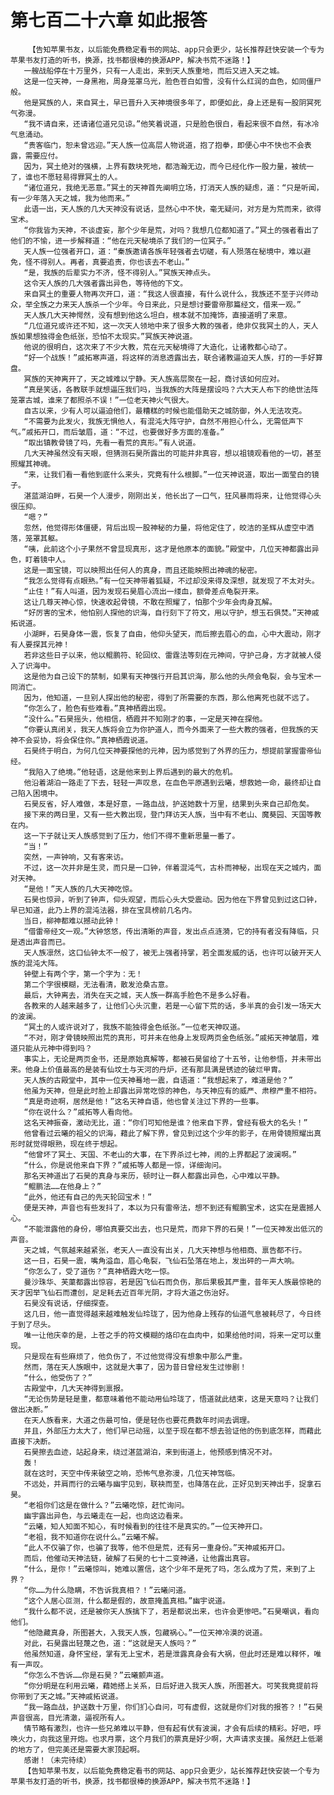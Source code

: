 # 第七百二十六章 如此报答
        【告知苹果书友，以后能免费稳定看书的网站、app只会更少，站长推荐赶快安装一个专为苹果书友打造的听书，换源，找书都很棒的换源APP，解决书荒不迷路！】
       一艘战船停在十万里外，只有一人走出，来到天人族重地，而后又进入天之城。
       这是一位天神，一身黑袍，周身笼罩乌光，脸色苍白如雪，没有什么红润的血色，如同僵尸般。
       他是冥族的人，来自冥土，早已晋升入天神境很多年了，即便如此，身上还是有一股阴冥死气弥漫。
       “我不请自来，还请诸位道兄见谅。”他笑着说道，只是脸色很白，看起来很不自然，有冰冷气息涌动。
       “贵客临门，恕未曾远迎。”天人族一位高层人物说道，抱了抱拳，即便心中不快也不会表露，需要应付。
       因为，冥土绝对的强横，上界有数块死地，都浩瀚无边，而今已经化作一股力量，被统一了，谁也不愿轻易得罪冥土的人。
       “诸位道兄，我绝无恶意。”冥土的天神首先阐明立场，打消天人族的疑虑，道：“只是听闻，有一少年落入天之城，我为他而来。”
       此语一出，天人族的几大天神没有说话，显然心中不快，毫无疑问，对方是为荒而来，欲得宝术。
       “你我皆为天神，不谈虚妄，那个少年是荒，对吗？我想几位都知道了。”冥土的强者看出了他们的不愉，进一步解释道：“他在元天秘境杀了我们的一位冥子。”
       天人族一位强者开口，道：“秦族邀请各族年轻强者去切磋，有人殒落在秘境中，难以避免，怪不得别人。再者，真要追责，你也该去不老山。”
       “是，我族的后辈实力不济，怪不得别人。”冥族天神点头。
       这令天人族的几大强者露出异色，等待他的下文。
       来自冥土的重要人物再次开口，道：“我这人很直接，有什么说什么，我族还不至于兴师动众，举全族之力来天人族杀一个少年。今日来此，只是想讨要雷帝那篇经文，借来一观。”
       天人族几大天神愕然，没有想到他这么坦白，根本就不加掩饰，直接道明了来意。
       “几位道兄或许还不知，这一次天人领地中来了很多大教的强者，绝非仅我冥土的人，天人族如果想独得金色纸张，恐怕不太现实。”冥族天神说道。
       他说的很明白，这次来了不少大教，荒在元天秘境得了大造化，让诸教都心动了。
       “好一个战族！”戚拓寒声道，将这样的消息透露出去，联合诸教逼迫天人族，打的一手好算盘。
       冥族的天神离开了，天之城难以宁静。天人族高层聚在一起，商讨该如何应对。
       “真是笑话，各教联手就想逼压我们吗，当我族的大阵是摆设吗？六大天人布下的绝世法阵笼罩古城，谁来了都照杀不误！”一位老天神火气很大。
       自古以来，少有人可以逼迫他们，最糟糕的时候也能借助天之城防御，外人无法攻克。
       “不需要为此发火，我族无惧他人，有混沌大阵守护，自然不用担心什么，无需低声下气。”戚拓开口，而后皱眉，道：“不过，也要做好多方面的准备。”
       “取出镇教骨镜了吗，先看一看荒的真形。”有人说道。
       几大天神虽然没有天眼，但猜测石昊所露出的可能并非真容，想以祖镜观看他的一切，甚至照耀其神魂。
       “来，让我们看一看他到底什么来头，究竟有什么根脚。”一位天神说道，取出一面莹白的镜子。
       湛蓝湖泊畔，石昊一个人漫步，刚刚出关，他长出了一口气，狂风暴雨将来，让他觉得心头很压抑。
       “嗯？”
       忽然，他觉得形体僵硬，背后出现一股神秘的力量，将他定住了，皎洁的圣辉从虚空中洒落，笼罩其躯。
       “咦，此前这个小子果然不曾显现真形，这才是他原本的面貌。”殿堂中，几位天神都露出异色，盯着镜中人。
       这是一面宝镜，可以映照出任何人的真身，而且还能映照出神魂的秘密。
       “我怎么觉得有点眼熟。”有一位天神带着狐疑，不过却没来得及深想，就发现了不太对头。
       “止住！”有人叫道，因为发现石昊眉心流出一缕血，额骨差点龟裂开来。
       这让几尊天神心惊，快速收起骨镜，不敢在照耀了，怕那个少年会肉身瓦解。
       “好厉害的宝术，他怕别人探他的识海，自行刻下了符文，用以守护，想玉石俱焚。”天神戚拓说道。
       小湖畔，石昊身体一震，恢复了自由，他仰头望天，而后擦去眉心的血，心中大震动，刚才有人要探其元神！
       若非这些日子以来，他以鲲鹏符、轮回纹、雷霆法等刻在元神间，守护己身，方才就被人侵入了识海中。
       这是他为自己设下的禁制，如果有天神强行开启其识海，那么他的头颅会龟裂，会与宝术一同消亡。
       因为，他知道，一旦别人探出他的秘密，得到了所需要的东西，那么他离死也就不远了。
       “你怎么了，脸色有些难看。”真神栖霞出现。
       “没什么。”石昊摇头，他相信，栖霞并不知刚才的事，一定是天神在探他。
       “你要认真闭关，我天人族将会立为你护道人，而今外面来了一些大教的强者，但我族的天神不会妥协，将会保住你。”真神栖霞说道。
       石昊终于明白，为何几位天神要探他的元神，因为感觉到了外界的压力，想提前掌握雷帝仙经。
       “我陷入了绝境。”他轻语，这是他来到上界后遇到的最大的危机。
       他沿着湖泊一路走了下去，轻轻一声叹息，在血色平原遇到云曦，想救她一命，最终却让自己陷入困境中。
       石昊反省，好人难做，本是好意，一路血战，护送她数十万里，结果到头来自己却危矣。
       接下来的两日里，又有一些大教出现，登门拜访天人族，当中有不老山、魔葵园、天国等教在内。
       这一下子就让天人族感觉到了压力，他们不得不重新思量一番了。
       “当！”
       突然，一声钟响，又有客来访。
       不过，这一次并非是生灵，而只是一口钟，伴着混沌气，古朴而神秘，出现在天之城内，面对天神。
       “是他！”天人族的几大天神吃惊。
       石昊也惊异，听到了钟声，仰头观望，而后心头大受震动。因为他在下界曾见到过这口钟，早已知道，此乃上界的混沌法器，排在宝具榜前几名内。
       当日，柳神都难以撼动此钟！
       “借雷帝经文一观。”大钟悠悠，传出清晰的声音，发出点点涟漪，它的持有者没有降临，只是透出声音而已。
       天人族凛然，这口仙钟太不一般了，被无上强者持掌，若全面发威的话，也许可以破开天人族的混沌大阵。
       钟壁上有两个字，第一个字为：无！
       第二个字很模糊，无法看清，散发沧桑古意。
       最后，大钟离去，消失在天之城，天人族一群高手脸色不是多么好看。
       各教来的人越来越多了，让他们心头沉重，若是一心留下荒的话，多半真的会引发一场天大的波澜。
       “冥土的人或许说对了，我族不能独得金色纸张。”一位老天神叹道。
       “不对，刚才骨镜映照出荒的真形，可并未在他身上发现两页金色纸张。”戚拓天神皱眉，难道只能从元神中得到吗？
       事实上，无论是两页金书，还是原始真解等，都被石昊留给了十五爷，让他参悟，并未带出来。他身上价值最高的是装有仙坟土与天河的丹炉，还有那具满是锈迹的破烂甲胄。
       天人族的古殿堂中，其中一位天神蓦地一震，自语道：“我想起来了，难道是他？”
       他虽为天神，但是此时脸上却露出异常吃惊的神色，与天神应有的威严、肃穆严重不相符。
       “真是奇迹啊，居然是他！”这名天神自语，他也曾关注过下界的一些事。
       “你在说什么？”戚拓等人看向他。
       这名天神振奋，激动无比，道：“你们可知他是谁？他来自下界，曾经有极大的名头！”
       他曾看过云曦的祖父的识海，藉此了解下界，曾见到过这个少年的影子，在用骨镜照耀出真形时就觉得眼熟，现在终于想起。
       “他曾坏了冥土、天国、不老山的大事，在下界杀过七神，闹的上界都起了波澜啊。”
       “什么，你是说他来自下界？”戚拓等人都是一惊，详细询问。
       那名天神道出了石昊的真身与来历，顿时让一群人都露出异色，心中难以平静。
       “鲲鹏法……在他身上？”
       “此外，他还有自己的先天轮回宝术！”
       便是天神，声音也有些发抖了，本以为只有雷帝法，想不到还有鲲鹏宝术，这实在是震撼人心。
       “不能泄露他的身份，哪怕真要交出去，也只是荒，而非下界的石昊！”一位天神发出低沉的声音。
       天之城，气氛越来越紧张，老天人一直没有出关，几大天神想与他相商、禀告都不行。
       这一日，石昊一震，嘴角溢血，眉心龟裂，飞仙石坠落在地上，发出砰的一声大响。
       “你怎么了，受了道伤？”真神栖霞大吃一惊。
       曼沙珠华、芙蕖都露出惊容，若是因飞仙石而负伤，那后果极其严重，昔年天人族最惊艳的天才因举飞仙石而遭创，足足耗去近百年光阴，才将大道之伤治好。
       石昊没有说话，仔细探查。
       这几日，他一直觉得越来越难触发仙玲珑了，因为他身上残存的仙道气息被耗尽了，今日终于到了尽头。
       唯一让他庆幸的是，上苍之手的符文模糊的烙印在血肉中，如果给他时间，将来一定可以重现。
       只是现在有些麻烦了，他负伤了，不过他觉得没有想象中那么严重。
       然而，落在天人族眼中，这就是大事了，因为昔日曾经发生过惨剧！
       “什么，他受伤了？”
       古殿堂中，几大天神得到禀报。
       “无论伤势是轻是重，都意味着他不能动用仙玲珑了，悟道就此结束，这是天意吗？让我们做出决断。”
       在天人族看来，大道之伤最可怕，便是轻伤也要花费数年时间去调理。
       并且，外部压力太大了，他们早已动摇，以至于现在都不想去验证他的伤到底怎样，而藉此直接下决断。
       石昊擦去血迹，站起身来，绕过湛蓝湖泊，来到街道上，他预感到情况不对。
       轰！
       就在这时，天空中传来破空之响，恐怖气息弥漫，几位天神驾临。
       不远处，并肩而行的云曦与幽宇见到，联袂而至，也降落在此，正好见到天神出手，捉拿石昊。
       “老祖你们这是在做什么？”云曦吃惊，赶忙询问。
       幽宇露出异色，与云曦走在一起，也向这边看来。
       “云曦，知人知面不知心，有时候看到的往往不是真实的。”一位天神开口。
       “老祖，我不知道你在说什么。”云曦不解。
       “此人不仅骗了你，也骗了我等，他不但是荒，还有另一重身份。”天神戚拓开口。
       而后，他催动天神法链，破解了石昊的七十二变神通，让他露出真容。
       “什么，是你！”云曦惊叫，她难以置信，这个少年不是死了吗，怎么成为了荒，来到了上界？
       “你……为什么隐瞒，不告诉我真相？！”云曦问道。
       “这个人居心叵测，什么都是假的，故意掩盖真相。”幽宇说道。
       “我什么都不说，还是被你天人族擒下了，若是都说出来，也许会更惨吧。”石昊嘲讽，看向他们。
       “他隐藏真身，所图甚大，入我天人族，包藏祸心。”一位天神冷漠的说道。
       对此，石昊露出轻蔑之色，道：“这就是天人族吗？”
       他虽然知道，身怀宝经，掌有无上宝术，若是泄露真身会有大祸，但此时还是难以释怀，唯有一声叹。
       “你怎么不告诉……你是石昊？”云曦颤声道。
       “你分明是在利用云曦，藉她搭上关系，日后好进入我天人族，所图甚大。可笑我竟提前将你带到了天之城。”天神戚拓说道。
       “我一路血战，护送数十万里，你们扪心自问，可有虚假，这就是你们对我的报答？！”石昊声音很高，目光清澈，逼视所有人。
       情节略有激烈，也许一些兄弟难以平静，但有起有伏有波澜，才会有后续的精彩。好吧，呼唤火力，向我这里开炮。也求月票，这个月我们的票真是好少啊，大声请求支援。虽然赶上低潮的地方了，但完美还是需要大家顶起啊。
       感谢！（未完待续）
       【告知苹果书友，以后能免费稳定看书的网站、app只会更少，站长推荐赶快安装一个专为苹果书友打造的听书，换源，找书都很棒的换源APP，解决书荒不迷路！】
